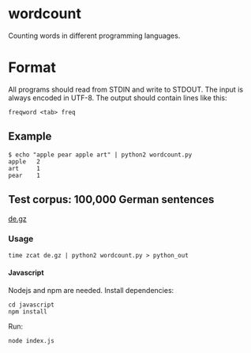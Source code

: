 # wordcount

Counting words in different programming languages.

# Format

All programs should read from STDIN and write to STDOUT. The input is always encoded in UTF-8.
The output should contain lines like this:

    freqword <tab> freq

## Example

    $ echo "apple pear apple art" | python2 wordcount.py
    apple   2
    art     1
    pear    1


## Test corpus: 100,000 German sentences

[de.gz](https://drive.google.com/file/d/0BzkofJIHAyZoRmhVM0lkZUNfZ2s/view?usp=sharing)

### Usage

    time zcat de.gz | python2 wordcount.py > python_out

#### Javascript

Nodejs and npm are needed.
Install dependencies:

    cd javascript
    npm install

Run:

    node index.js
